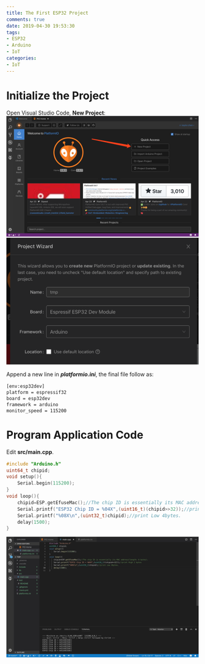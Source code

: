 ```yaml
---
title: The First ESP32 Project
comments: true
date: 2019-04-30 19:53:30
tags:
- ESP32
- Arduino
- IoT
categories:
- IoT
---
```

# Initialize the Project
Open Visual Studio Code, **New Project**:
![](/image/PlatformIONewProject.png)
![](/image/FirstProject.png)

Append a new line in ***platformio.ini***, the final file follow as:
```
[env:esp32dev]
platform = espressif32
board = esp32dev
framework = arduino
monitor_speed = 115200
```
# Program Application Code
Edit **src/main.cpp**.  
```C++
#include "Arduino.h"
uint64_t chipid;  
void setup(){
    Serial.begin(115200);
}
void loop(){
    chipid=ESP.getEfuseMac();//The chip ID is essentially its MAC address(length: 6 bytes).
    Serial.printf("ESP32 Chip ID = %04X",(uint16_t)(chipid>>32));//print High 2 bytes
    Serial.printf("%08X\n",(uint32_t)chipid);//print Low 4bytes.
    delay(1500);
}
```
![](/image/FirstResult.png)
